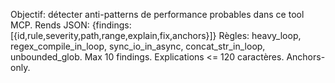 Objectif: détecter anti-patterns de performance probables dans ce tool MCP.
Rends JSON: {findings:[{id,rule,severity,path,range,explain,fix,anchors}]}
Règles: heavy_loop, regex_compile_in_loop, sync_io_in_async, concat_str_in_loop, unbounded_glob.
Max 10 findings. Explications <= 120 caractères. Anchors-only.
